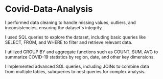 # Covid-Data-Analysis

I performed data cleaning to handle missing values, outliers, and inconsistencies, ensuring the dataset's integrity.

I used SQL queries to explore the dataset, including basic queries like SELECT, FROM, and WHERE to filter and retrieve relevant data.

I utilized GROUP BY and aggregate functions such as COUNT, SUM, AVG to summarize COVID-19 statistics by region, date, and other key dimensions.

I implemented advanced SQL queries, including JOINs to combine data from multiple tables, subqueries to nest queries for complex analysis.
